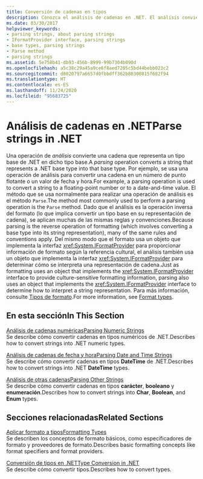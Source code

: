 ```yaml
---
title: Conversión de cadenas en tipos
description: Conozca el análisis de cadenas en .NET. El análisis convierte una cadena que representa un tipo base de .NET en ese tipo base. El análisis es la operación inversa de la aplicación de formato.
ms.date: 03/30/2017
helpviewer_keywords:
- parsing strings, about parsing strings
- IFormatProvider interface, parsing strings
- base types, parsing strings
- Parse method
- parsing strings
ms.assetid: 5e758b41-db93-456b-8999-99b7304b090d
ms.openlocfilehash: a5c38c29a45a9ce6f8aed7205c5bd44bebb023c2
ms.sourcegitcommit: d8020797a6657d0fbbdff362b80300815f682f94
ms.translationtype: HT
ms.contentlocale: es-ES
ms.lasthandoff: 11/24/2020
ms.locfileid: "95683725"
---
```

# <a name="parse-strings-in-net"></a><span data-ttu-id="25a2f-105">Análisis de cadenas en .NET</span><span class="sxs-lookup"><span data-stu-id="25a2f-105">Parse strings in .NET</span></span>

<span data-ttu-id="25a2f-106">Una operación de *análisis* convierte una cadena que representa un tipo base de .NET en dicho tipo base.</span><span class="sxs-lookup"><span data-stu-id="25a2f-106">A *parsing* operation converts a string that represents a .NET base type into that base type.</span></span> <span data-ttu-id="25a2f-107">Por ejemplo, se usa una operación de análisis para convertir una cadena en un número de punto flotante o un valor de fecha y hora.</span><span class="sxs-lookup"><span data-stu-id="25a2f-107">For example, a parsing operation is used to convert a string to a floating-point number or to a date-and-time value.</span></span> <span data-ttu-id="25a2f-108">El método que se usa normalmente para realizar una operación de análisis es el método `Parse`.</span><span class="sxs-lookup"><span data-stu-id="25a2f-108">The method most commonly used to perform a parsing operation is the `Parse` method.</span></span> <span data-ttu-id="25a2f-109">Dado que el análisis es la operación inversa del formato (lo que implica convertir un tipo base en su representación de cadena), se aplican muchas de las mismas reglas y convenciones.</span><span class="sxs-lookup"><span data-stu-id="25a2f-109">Because parsing is the reverse operation of formatting (which involves converting a base type into its string representation), many of the same rules and conventions apply.</span></span> <span data-ttu-id="25a2f-110">Del mismo modo que el formato usa un objeto que implementa la interfaz <xref:System.IFormatProvider> para proporcionar información de formato según la referencia cultural, el análisis también usa un objeto que implementa la interfaz <xref:System.IFormatProvider> para determinar cómo se interpreta una representación de cadena.</span><span class="sxs-lookup"><span data-stu-id="25a2f-110">Just as formatting uses an object that implements the <xref:System.IFormatProvider> interface to provide culture-sensitive formatting information, parsing also uses an object that implements the <xref:System.IFormatProvider> interface to determine how to interpret a string representation.</span></span> <span data-ttu-id="25a2f-111">Para más información, consulte [Tipos de formato](formatting-types.md).</span><span class="sxs-lookup"><span data-stu-id="25a2f-111">For more information, see [Format types](formatting-types.md).</span></span>

## <a name="in-this-section"></a><span data-ttu-id="25a2f-112">En esta sección</span><span class="sxs-lookup"><span data-stu-id="25a2f-112">In This Section</span></span>

 <span data-ttu-id="25a2f-113">[Análisis de cadenas numéricas](parsing-numeric.md)</span><span class="sxs-lookup"><span data-stu-id="25a2f-113">[Parsing Numeric Strings](parsing-numeric.md)</span></span>\
 <span data-ttu-id="25a2f-114">Se describe cómo convertir cadenas en tipos numéricos de .NET.</span><span class="sxs-lookup"><span data-stu-id="25a2f-114">Describes how to convert strings into .NET numeric types.</span></span>

 <span data-ttu-id="25a2f-115">[Análisis de cadenas de fecha y hora](parsing-datetime.md)</span><span class="sxs-lookup"><span data-stu-id="25a2f-115">[Parsing Date and Time Strings](parsing-datetime.md)</span></span>\
 <span data-ttu-id="25a2f-116">Se describe cómo convertir cadenas en tipos **DateTime** de .NET.</span><span class="sxs-lookup"><span data-stu-id="25a2f-116">Describes how to convert strings into .NET **DateTime** types.</span></span>

 <span data-ttu-id="25a2f-117">[Análisis de otras cadenas](parsing-other.md)</span><span class="sxs-lookup"><span data-stu-id="25a2f-117">[Parsing Other Strings](parsing-other.md)</span></span>\
 <span data-ttu-id="25a2f-118">Se describe cómo convertir cadenas en tipos **carácter**, **booleano** y **enumeración**.</span><span class="sxs-lookup"><span data-stu-id="25a2f-118">Describes how to convert strings into **Char**, **Boolean**, and **Enum** types.</span></span>

## <a name="related-sections"></a><span data-ttu-id="25a2f-119">Secciones relacionadas</span><span class="sxs-lookup"><span data-stu-id="25a2f-119">Related Sections</span></span>

 <span data-ttu-id="25a2f-120">[Aplicar formato a tipos](formatting-types.md)</span><span class="sxs-lookup"><span data-stu-id="25a2f-120">[Formatting Types](formatting-types.md)</span></span>\
 <span data-ttu-id="25a2f-121">Se describen los conceptos de formato básicos, como especificadores de formato y proveedores de formato.</span><span class="sxs-lookup"><span data-stu-id="25a2f-121">Describes basic formatting concepts like format specifiers and format providers.</span></span>

 <span data-ttu-id="25a2f-122">[Conversión de tipos en .NET](type-conversion.md)</span><span class="sxs-lookup"><span data-stu-id="25a2f-122">[Type Conversion in .NET](type-conversion.md)</span></span>\
 <span data-ttu-id="25a2f-123">Se describe cómo convertir tipos.</span><span class="sxs-lookup"><span data-stu-id="25a2f-123">Describes how to convert types.</span></span>
